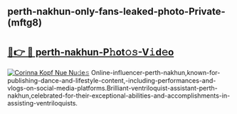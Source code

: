 ## perth-nakhun-only-fans​-leaked-photo​-Private-(mftg8)


# <h2><a href="https://mediaupload.pro?title=perth-nakhun&ref=git">🔗👉 🔴 perth-nakhun-P𝚑ot𝚘𝚜-V𝚒d𝚎o</a></h2>

[![Corinna Kopf Nue Nu𝚍e𝚜](https://i.imgur.com/0qMVB7G.gif)](https://mediaupload.pro?title=perth-nakhun&ref=git)
Online-influencer-perth-nakhun,known-for-publishing-dance-and-lifestyle-content,-including-performances-and-vlogs-on-social-media-platforms.Brilliant-ventriloquist-assistant-perth-nakhun,celebrated-for-their-exceptional-abilities-and-accomplishments-in-assisting-ventriloquists.  